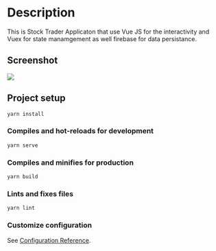 # Description
This is Stock Trader Applicaton that use Vue JS for the interactivity and Vuex for state manamgement as well firebase for data persistance.

## Screenshot

![](https://github.com/jcromerohdz/)<br>


## Project setup
```
yarn install
```

### Compiles and hot-reloads for development
```
yarn serve
```

### Compiles and minifies for production
```
yarn build
```

### Lints and fixes files
```
yarn lint
```

### Customize configuration
See [Configuration Reference](https://cli.vuejs.org/config/).
